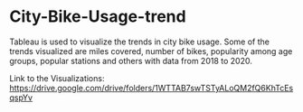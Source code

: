 # City-Bike-Usage-trend
Tableau is used to visualize the trends in city bike usage. Some of the trends visualized are miles covered, number of bikes, popularity among age groups, popular stations and others with data from 2018 to 2020.

Link to the Visualizations: https://drive.google.com/drive/folders/1WTTAB7swTSTyALoQM2fQ6KhTcEsqspYv
